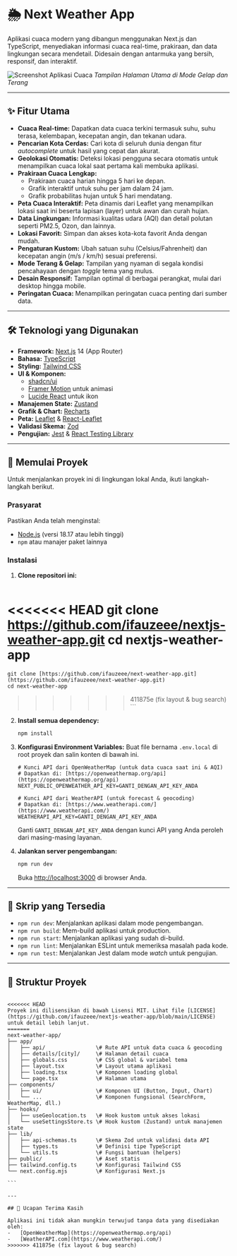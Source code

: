 # 🌦️ Next Weather App

Aplikasi cuaca modern yang dibangun menggunakan Next.js dan TypeScript, menyediakan informasi cuaca real-time, prakiraan, dan data lingkungan secara mendetail. Didesain dengan antarmuka yang bersih, responsif, dan interaktif.

![Screenshot Aplikasi Cuaca](https://via.placeholder.com/800x450.png?text=Screenshot+Aplikasi+Anda)
*Tampilan Halaman Utama di Mode Gelap dan Terang*

---

## ✨ Fitur Utama

-   **Cuaca Real-time:** Dapatkan data cuaca terkini termasuk suhu, suhu terasa, kelembapan, kecepatan angin, dan tekanan udara.
-   **Pencarian Kota Cerdas:** Cari kota di seluruh dunia dengan fitur *autocomplete* untuk hasil yang cepat dan akurat.
-   **Geolokasi Otomatis:** Deteksi lokasi pengguna secara otomatis untuk menampilkan cuaca lokal saat pertama kali membuka aplikasi.
-   **Prakiraan Cuaca Lengkap:**
    -   Prakiraan cuaca harian hingga 5 hari ke depan.
    -   Grafik interaktif untuk suhu per jam dalam 24 jam.
    -   Grafik probabilitas hujan untuk 5 hari mendatang.
-   **Peta Cuaca Interaktif:** Peta dinamis dari Leaflet yang menampilkan lokasi saat ini beserta lapisan (layer) untuk awan dan curah hujan.
-   **Data Lingkungan:** Informasi kualitas udara (AQI) dan detail polutan seperti PM2.5, Ozon, dan lainnya.
-   **Lokasi Favorit:** Simpan dan akses kota-kota favorit Anda dengan mudah.
-   **Pengaturan Kustom:** Ubah satuan suhu (Celsius/Fahrenheit) dan kecepatan angin (m/s / km/h) sesuai preferensi.
-   **Mode Terang & Gelap:** Tampilan yang nyaman di segala kondisi pencahayaan dengan *toggle* tema yang mulus.
-   **Desain Responsif:** Tampilan optimal di berbagai perangkat, mulai dari desktop hingga mobile.
-   **Peringatan Cuaca:** Menampilkan peringatan cuaca penting dari sumber data.

---

## 🛠️ Teknologi yang Digunakan

-   **Framework:** [Next.js](https://nextjs.org/) 14 (App Router)
-   **Bahasa:** [TypeScript](https://www.typescriptlang.org/)
-   **Styling:** [Tailwind CSS](https://tailwindcss.com/)
-   **UI & Komponen:**
    -   [shadcn/ui](https://ui.shadcn.com/)
    -   [Framer Motion](https://www.framer.com/motion/) untuk animasi
    -   [Lucide React](https://lucide.dev/) untuk ikon
-   **Manajemen State:** [Zustand](https://github.com/pmndrs/zustand)
-   **Grafik & Chart:** [Recharts](https://recharts.org/)
-   **Peta:** [Leaflet](https://leafletjs.com/) & [React-Leaflet](https://react-leaflet.js.org/)
-   **Validasi Skema:** [Zod](https://zod.dev/)
-   **Pengujian:** [Jest](https://jestjs.io/) & [React Testing Library](https://testing-library.com/)

---

## 🚀 Memulai Proyek

Untuk menjalankan proyek ini di lingkungan lokal Anda, ikuti langkah-langkah berikut.

### Prasyarat

Pastikan Anda telah menginstal:
-   [Node.js](https://nodejs.org/) (versi 18.17 atau lebih tinggi)
-   `npm` atau manajer paket lainnya

### Instalasi

1.  **Clone repositori ini:**
    ```bash
<<<<<<< HEAD
    git clone https://github.com/ifauzeee/nextjs-weather-app.git
    cd nextjs-weather-app
=======
    git clone [https://github.com/ifauzeee/next-weather-app.git](https://github.com/ifauzeee/next-weather-app.git)
    cd next-weather-app
>>>>>>> 411875e (fix layout & bug search)
    ```

2.  **Install semua dependency:**
    ```bash
    npm install
    ```

3.  **Konfigurasi Environment Variables:**
    Buat file bernama `.env.local` di root proyek dan salin konten di bawah ini.

    ```env
    # Kunci API dari OpenWeatherMap (untuk data cuaca saat ini & AQI)
    # Dapatkan di: [https://openweathermap.org/api](https://openweathermap.org/api)
    NEXT_PUBLIC_OPENWEATHER_API_KEY=GANTI_DENGAN_API_KEY_ANDA

    # Kunci API dari WeatherAPI (untuk forecast & geocoding)
    # Dapatkan di: [https://www.weatherapi.com/](https://www.weatherapi.com/)
    WEATHERAPI_API_KEY=GANTI_DENGAN_API_KEY_ANDA
    ```
    Ganti `GANTI_DENGAN_API_KEY_ANDA` dengan kunci API yang Anda peroleh dari masing-masing layanan.

4.  **Jalankan server pengembangan:**
    ```bash
    npm run dev
    ```
    Buka [http://localhost:3000](http://localhost:3000) di browser Anda.

---

## 📜 Skrip yang Tersedia

-   `npm run dev`: Menjalankan aplikasi dalam mode pengembangan.
-   `npm run build`: Mem-build aplikasi untuk production.
-   `npm run start`: Menjalankan aplikasi yang sudah di-build.
-   `npm run lint`: Menjalankan ESLint untuk memeriksa masalah pada kode.
-   `npm run test`: Menjalankan Jest dalam mode *watch* untuk pengujian.

---

## 📂 Struktur Proyek

````

<<<<<<< HEAD
Proyek ini dilisensikan di bawah Lisensi MIT. Lihat file [LICENSE](https://github.com/ifauzeee/nextjs-weather-app/blob/main/LICENSE) untuk detail lebih lanjut.
=======
next-weather-app/
├── app/
│   ├── api/                \# Rute API untuk data cuaca & geocoding
│   ├── details/[city]/     \# Halaman detail cuaca
│   ├── globals.css         \# CSS global & variabel tema
│   ├── layout.tsx          \# Layout utama aplikasi
│   ├── loading.tsx         \# Komponen loading global
│   └── page.tsx            \# Halaman utama
├── components/
│   ├── ui/                 \# Komponen UI (Button, Input, Chart)
│   └── ...                 \# Komponen fungsional (SearchForm, WeatherMap, dll.)
├── hooks/
│   ├── useGeolocation.ts   \# Hook kustom untuk akses lokasi
│   └── useSettingsStore.ts \# Hook kustom (Zustand) untuk manajemen state
├── lib/
│   ├── api-schemas.ts      \# Skema Zod untuk validasi data API
│   ├── types.ts            \# Definisi tipe TypeScript
│   └── utils.ts            \# Fungsi bantuan (helpers)
├── public/                 \# Aset statis
├── tailwind.config.ts      \# Konfigurasi Tailwind CSS
└── next.config.mjs         \# Konfigurasi Next.js

```

---

## 🙏 Ucapan Terima Kasih

Aplikasi ini tidak akan mungkin terwujud tanpa data yang disediakan oleh:
-   [OpenWeatherMap](https://openweathermap.org/api)
-   [WeatherAPI.com](https://www.weatherapi.com/)
>>>>>>> 411875e (fix layout & bug search)
